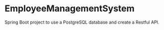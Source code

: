 # EmployeeManagementSystem
Spring Boot project to use a PostgreSQL database and create a Restful API.
